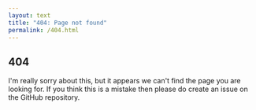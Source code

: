 ```yaml
---
layout: text
title: "404: Page not found"
permalink: /404.html
---
```


## 404
I'm really sorry about this, but it appears we can't find the page you are looking for. If you think this is a mistake then please do create an issue on the GitHub repository.
